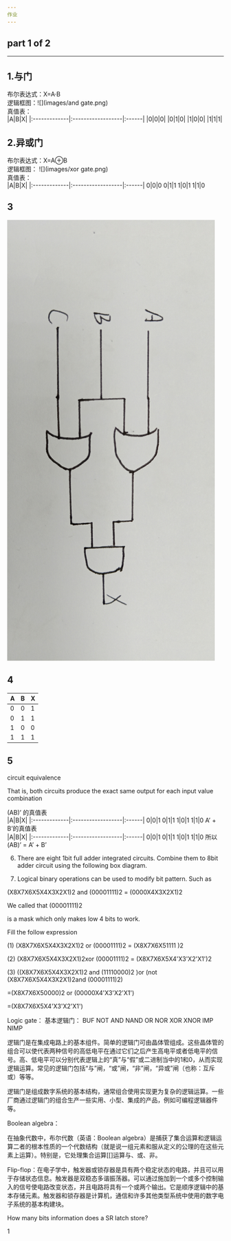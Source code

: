 ```yaml
---
作业
---
```


part 1 of 2
-

----------------

1.与门
-
布尔表达式：X=A·B<br>
逻辑框图：![](images/and gate.png)   <br>
真值表：<br>
|A|B|X|
|:-------------|:------------------|:------|
|0|0|0|
|0|1|0|
|1|0|0|
|1|1|1|

2.异或门
-
布尔表达式：X=A⊕B<br>
逻辑框图：
![](images/xor gate.png)   <br>
真值表：<br>
|A|B|X|
|:-------------|:------------------|:------|
0|0|0
0|1|1
1|0|1
1|1|0

3
-
![](images/IMG20181024170132.jpg)<br>

4
-
|A|B|X|
|:-------------|:------------------|:------|
0|0|1
0|1|1
1|0|0
1|1|1

5
-
circuit equivalence<br>

That is, both circuits produce the exact same output for each input value combination


(AB)’ 的真值表<br>
|A|B|X|
|:-------------|:------------------|:------|
0|0|1
0|1|1
1|0|1
1|1|0
A’ + B’的真值表<br>
|A|B|X|
|:-------------|:------------------|:------|
0|0|1
0|1|1
1|0|1
1|1|0
所以(AB)’ = A’ + B’


6) There are eight 1bit full adder integrated circuits. Combine them to 8bit adder circuit using the following box diagram.



7) Logical binary operations can be used to modify bit pattern. Such as

(X8X7X6X5X4X3X2X1)2 and (00001111)2 = (0000X4X3X2X1)2

We called that (00001111)2

is a mask which only makes low 4 bits to work.

Fill the follow expression

(1) (X8X7X6X5X4X3X2X1)2 or (00001111)2 = (X8X7X6X51111 )2

(2) (X8X7X6X5X4X3X2X1)2xor (00001111)2 = (X8X7X6X5X4'X3'X2'X1')2

(3) ((X8X7X6X5X4X3X2X1)2 and (11110000)2 )or (not (X8X7X6X5X4X3X2X1)2and (00001111)2) 

=(X8X7X6X50000)2 or (00000X4'X3'X2'X1')

=(X8X7X6X5X4'X3'X2'X1')

Logic gate：
基本逻辑门：
BUF	NOT
AND	NAND
OR	NOR
XOR	XNOR
IMP	NIMP

逻辑门是在集成电路上的基本组件。简单的逻辑门可由晶体管组成。这些晶体管的组合可以使代表两种信号的高低电平在通过它们之后产生高电平或者低电平的信号。高、低电平可以分别代表逻辑上的“真”与“假”或二进制当中的1和0，从而实现逻辑运算。常见的逻辑门包括“与”闸，“或”闸，“非”闸，“异或”闸（也称：互斥或）等等。

逻辑门是组成数字系统的基本结构，通常组合使用实现更为复杂的逻辑运算。一些厂商通过逻辑门的组合生产一些实用、小型、集成的产品，例如可编程逻辑器件等。

Boolean algebra：

在抽象代数中，布尔代数（英语：Boolean algebra）是捕获了集合运算和逻辑运算二者的根本性质的一个代数结构（就是说一组元素和服从定义的公理的在这些元素上运算）。特别是，它处理集合运算[[]运算与、或、非。

Flip-flop：在电子学中，触发器或锁存器是具有两个稳定状态的电路，并且可以用于存储状态信息。触发器是双稳态多谐振荡器。可以通过施加到一个或多个控制输入的信号使电路改变状态，并且电路将具有一个或两个输出。它是顺序逻辑中的基本存储元素。触发器和锁存器是计算机，通信和许多其他类型系统中使用的数字电子系统的基本构建块。

How many bits information does a SR latch store?

1



